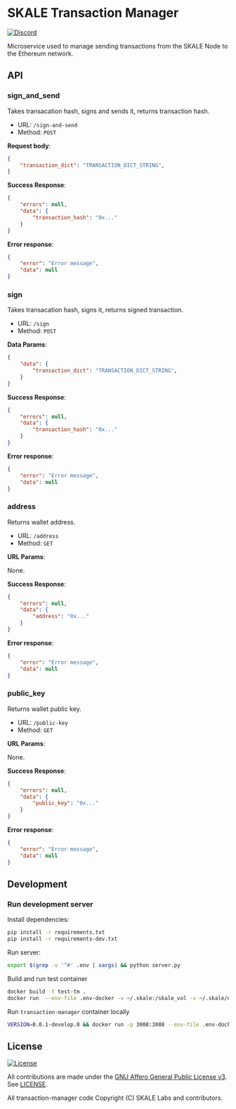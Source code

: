 # SKALE Transaction Manager

[![Discord](https://img.shields.io/discord/534485763354787851.svg)](https://discord.gg/vvUtWJB)

Microservice used to manage sending transactions from the SKALE Node to the Ethereum network.

## API

### sign_and_send

Takes transacation hash, signs and sends it, returns transaction hash.

-   URL: `/sign-and-send`
-   Method: `POST`

**Request body**:

```json
{
    "transaction_dict": "TRANSACTION_DICT_STRING",
}
```

**Success Response**:

```json
{
    "errors": null,
    "data": {
        "transaction_hash": "0x..."
    }
}
```

**Error response**:

```json
{
    "error": "Error message",
    "data": null
}
```

### sign

Takes transacation hash, signs it, returns signed transaction.

-   URL: `/sign`
-   Method: `POST`

**Data Params**:

```json
{
    "data": {
        "transaction_dict": "TRANSACTION_DICT_STRING",
    }
}
```

**Success Response**:

```json
{
    "errors": null,
    "data": {
        "transaction_hash": "0x..."
    }
}
```

**Error response**:

```json
{
    "error": "Error message",
    "data": null
}
```

### address

Returns wallet address.

-   URL: `/address`
-   Method: `GET`

**URL Params**:

None.

**Success Response**:

```json
{
    "errors": null,
    "data": {
        "address": "0x..."
    }
}
```

**Error response**:

```json
{
    "error": "Error message",
    "data": null
}
```

### public_key

Returns wallet public key.

-   URL: `/public-key`
-   Method: `GET`

**URL Params**:

None.

**Success Response**:

```json
{
    "errors": null,
    "data": {
        "public_key": "0x..."
    }
}
```

**Error response**:

```json
{
    "error": "Error message",
    "data": null
}
```

## Development

### Run development server

Install dependencies:

```bash
pip install -r requirements.txt
pip install -r requirements-dev.txt
```

Run server:

```bash
export $(grep -v '^#' .env | xargs) && python server.py
```

Build and run test container

```bash
docker build -t test-tm .
docker run  --env-file .env-docker -v ~/.skale:/skale_vol -v ~/.skale/node_data:/skale_node_data test-tm
```

Run `transaction-manager` container locally

```bash
VERSION=0.0.1-develop.0 && docker run -p 3008:3008 --env-file .env-docker -v ~/.skale:/skale_vol -v ~/.skale/node_data:/skale_node_data skalelabshub/transaction-manager:$VERSION
```

## License

[![License](https://img.shields.io/github/license/skalenetwork/transaction-manager.svg)](LICENSE)

All contributions are made under the [GNU Affero General Public License v3](https://www.gnu.org/licenses/agpl-3.0.en.html). See [LICENSE](LICENSE).

All transaction-manager code Copyright (C) SKALE Labs and contributors.
